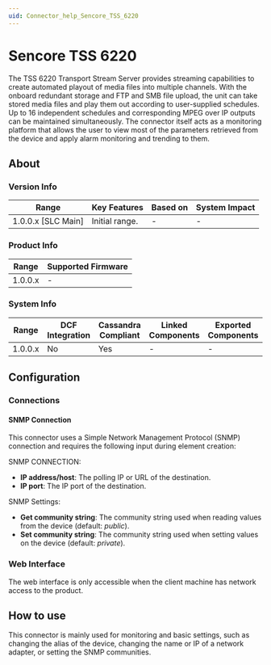 ```yaml
---
uid: Connector_help_Sencore_TSS_6220
---
```


# Sencore TSS 6220

The TSS 6220 Transport Stream Server provides streaming capabilities to create automated playout of media files into multiple channels. With the onboard redundant storage and FTP and SMB file upload, the unit can take stored media files and play them out according to user-supplied schedules. Up to 16 independent schedules and corresponding MPEG over IP outputs can be maintained simultaneously. The connector itself acts as a monitoring platform that allows the user to view most of the parameters retrieved from the device and apply alarm monitoring and trending to them.

## About

### Version Info

| Range                | Key Features     | Based on     | System Impact     |
|----------------------|------------------|--------------|-------------------|
| 1.0.0.x [SLC Main]   | Initial range.   | -            | -                 |

### Product Info

| Range     | Supported Firmware     |
|-----------|------------------------|
| 1.0.0.x   | -                      |

### System Info

| Range     | DCF Integration     | Cassandra Compliant     | Linked Components     | Exported Components     |
|-----------|---------------------|-------------------------|-----------------------|-------------------------|
| 1.0.0.x   | No                  | Yes                     | -                     | -                       |

## Configuration

### Connections

#### SNMP Connection

This connector uses a Simple Network Management Protocol (SNMP) connection and requires the following input during element creation:

SNMP CONNECTION:

- **IP address/host**: The polling IP or URL of the destination.
- **IP port**: The IP port of the destination.

SNMP Settings:

- **Get community string**: The community string used when reading values from the device (default: *public*).
- **Set community string**: The community string used when setting values on the device (default: *private*).

### Web Interface

The web interface is only accessible when the client machine has network access to the product.

## How to use

This connector is mainly used for monitoring and basic settings, such as changing the alias of the device, changing the name or IP of a network adapter, or setting the SNMP communities.
